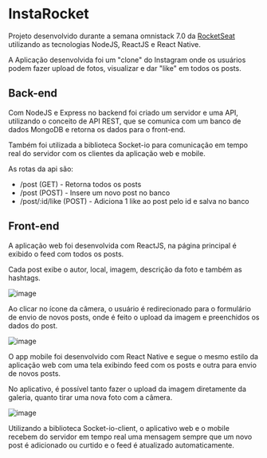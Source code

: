 # InstaRocket

Projeto desenvolvido durante a semana omnistack 7.0 da <a href="https://rocketseat.com.br/">RocketSeat</a> utilizando as tecnologias NodeJS, ReactJS e React Native.

A Aplicação desenvolvida foi um "clone" do Instagram onde os usuários podem fazer upload de fotos, visualizar e dar "like" em todos os posts.

## Back-end

Com NodeJS e Express no backend foi criado um servidor e uma API, utilizando o conceito de API REST, que se comunica com um banco de dados MongoDB e retorna os dados para o front-end.

Também foi utilizada a biblioteca Socket-io para comunicação em tempo real do servidor com os clientes da aplicação web e mobile.

As rotas da api são:

* /post (GET) - Retorna todos os posts 
* /post (POST) - Insere um novo post no banco
* /post/:id/like (POST) - Adiciona 1 like ao post pelo id e salva no banco

## Front-end

A aplicação web foi desenvolvida com ReactJS, na página principal é exibido o feed com todos os posts.

Cada post exibe o autor, local, imagem, descrição da foto e também as hashtags.

![image](https://user-images.githubusercontent.com/42618124/63376943-52379b80-c365-11e9-8e60-613741455a4e.PNG)

Ao clicar no ícone da câmera, o usuário é redirecionado para o formulário de envio de novos posts, onde é feito o upload da imagem e preenchidos os dados do post.

![image](https://user-images.githubusercontent.com/42618124/63376978-67acc580-c365-11e9-99ef-f59cafa47bcf.PNG)

O app mobile foi desenvolvido com React Native e segue o mesmo estilo da aplicação web com uma tela exibindo feed com os posts e outra para envio de novos posts.

No aplicativo, é possível tanto fazer o upload da imagem diretamente da galeria, quanto tirar uma nova foto com a câmera.

![image](https://user-images.githubusercontent.com/42618124/63377012-7abf9580-c365-11e9-9c9f-43777031770b.png)

Utilizando a biblioteca Socket-io-client, o aplicativo web e o mobile recebem do servidor em tempo real uma mensagem sempre que um novo post é adicionado ou curtido e o feed é atualizado automaticamente.
